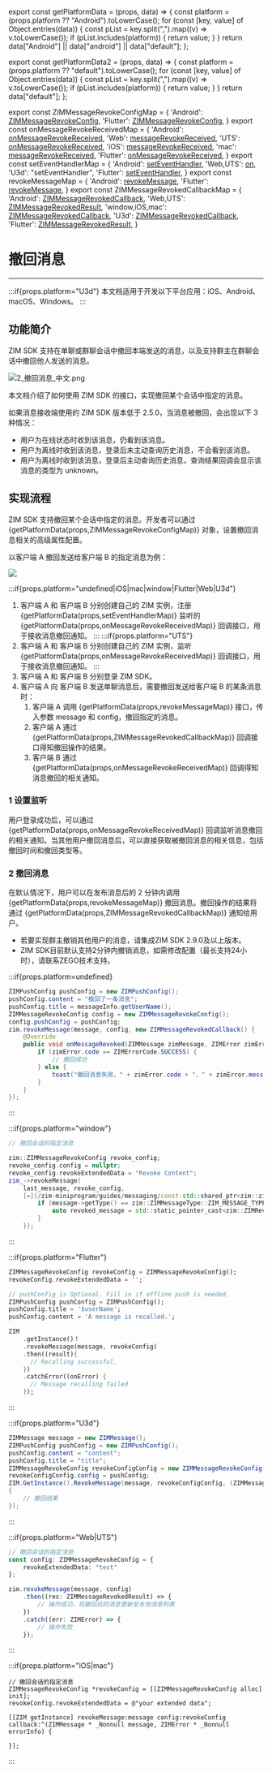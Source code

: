 export const getPlatformData = (props, data) => {
    const platform = (props.platform ?? "Android").toLowerCase();
    for (const [key, value] of Object.entries(data)) {
        const pList = key.split(",").map((v) => v.toLowerCase());
        if (pList.includes(platform)) {
            return value;
        }
    }
    return data["Android"] || data["android"] || data["default"];
};

export const getPlatformData2 = (props, data) => {
    const platform = (props.platform ?? "default").toLowerCase();
    for (const [key, value] of Object.entries(data)) {
        const pList = key.split(",").map((v) => v.toLowerCase());
        if (pList.includes(platform)) {
            return value;
        }
    }
    return data["default"];
};

export const ZIMMessageRevokeConfigMap = {
  'Android': <a href="@-ZIMMessageRevokeConfig" target='_blank'>ZIMMessageRevokeConfig</a>,
  'Flutter': <a href="https://pub.dev/documentation/zego_zim/latest/zego_zim/ZIMMessageRevokeConfig-class.html" target='_blank'>ZIMMessageRevokeConfig</a>,
}
export const onMessageRevokeReceivedMap = {
  'Android': <a href="@onMessageRevokeReceived" target='_blank'>onMessageRevokeReceived</a>,
  'Web': <a href="@messageRevokeReceived" target='_blank'>messageRevokeReceived</a>,
  'UTS': <a href="@messageRevokeReceived" target='_blank'>onMessageRevokeReceived</a>,
  'iOS': <a href="https://doc-zh.zego.im/article/api?doc=zim_API~objective-c_ios~protocol~ZIMEventHandler#zim-message-revoke-received" target='_blank'>messageRevokeReceived</a>,
  'mac': <a href="https://doc-zh.zego.im/article/api?doc=zim_API~objective-c_macos~protocol~ZIMEventHandler#zim-message-revoke-received" target='_blank'>messageRevokeReceived</a>,
  'Flutter': <a href="https://pub.dev/documentation/zego_zim/latest/zego_zim/ZIMEventHandler/onMessageRevokeReceived.html" target='_blank'>onMessageRevokeReceived</a>,
}
export const setEventHandlerMap = {
  'Android': <a href="@setEventHandler" target='_blank'>setEventHandler</a>,
  'Web,UTS': <a href="@on" target='_blank'>on</a>,
  'U3d': "setEventHandler",
  'Flutter': <a href="https://pub.dev/documentation/zego_zim/latest/zego_zim/ZIMEventHandler-class.html" target='_blank'>setEventHandler</a>,
}
export const revokeMessageMap = {
  'Android': <a href="@revokeMessage" target='_blank'>revokeMessage</a>,
  'Flutter': <a href="https://pub.dev/documentation/zego_zim/latest/zego_zim/ZIM/revokeMessage.html" target='_blank'>revokeMessage</a>,
}
export const ZIMMessageRevokedCallbackMap = {
  'Android': <a href="@-ZIMMessageRevokedCallback" target='_blank'>ZIMMessageRevokedCallback</a>,
  'Web,UTS': <a href="@-ZIMMessageRevokedResult" target='_blank'>ZIMMessageRevokedResult</a>,
  'window,iOS,mac': <a href="@ZIMMessageRevokedCallback" target='_blank'>ZIMMessageRevokedCallback</a>,
  'U3d': <a href="https://doc-zh.zego.im/article/api?doc=zim_API~cs_unity3d~interface~ZIMDefines#zim-group-message-receipt-member-list-queried-callback" target='_blank'>ZIMMessageRevokedCallback</a>,
  'Flutter': <a href="https://pub.dev/documentation/zego_zim/latest/zego_zim/ZIMMessageRevokedResult-class.html" target='_blank'>ZIMMessageRevokedResult</a>,
}


# 撤回消息

- - -
:::if{props.platform="U3d"}
<Note title="说明">
本文档适用于开发以下平台应用：iOS、Android、macOS、Windows。
</Note>
:::

## 功能简介

ZIM SDK 支持在单聊或群聊会话中撤回本端发送的消息，以及支持群主在群聊会话中撤回他人发送的消息。

<Frame width="auto" height="auto" >
  <img src="https://media-resource.spreading.io/docuo/workspace740/af061ebc6eaf0f12ae9e7f72235bd04e/14e7c6ccda.png" alt="2_撤回消息_中文.png"/>
</Frame>

本文档介绍了如何使用 ZIM SDK 的接口，实现撤回某个会话中指定的消息。


<Note title="说明">

如果消息接收端使用的 ZIM SDK 版本低于 2.5.0，当消息被撤回，会出现以下 3 种情况：
- 用户为在线状态时收到该消息，仍看到该消息。
- 用户为离线时收到该消息，登录后未主动查询历史消息，不会看到该消息。
- 用户为离线时收到该消息，登录后主动查询历史消息，查询结果回调会显示该消息的类型为 unknown。
</Note>

## 实现流程

ZIM SDK 支持撤回某个会话中指定的消息。开发者可以通过 {getPlatformData(props,ZIMMessageRevokeConfigMap)} 对象，设置撤回消息相关的高级属性配置。

以客户端 A 撤回发送给客户端 B 的指定消息为例：

<Frame width="512" height="auto" caption=""><img src="https://doc-media.zego.im/sdk-doc/Pics/ZIM/message_revoked.png" /></Frame>

:::if{props.platform="undefined|iOS|mac|window|Flutter|Web|U3d"}
1. 客户端 A 和 客户端 B 分别创建自己的 ZIM 实例，注册 {getPlatformData(props,setEventHandlerMap)} 监听的 {getPlatformData(props,onMessageRevokeReceivedMap)} 回调接口，用于接收消息撤回通知。
:::
:::if{props.platform="UTS"}
1. 客户端 A 和 客户端 B 分别创建自己的 ZIM 实例，监听 {getPlatformData(props,onMessageRevokeReceivedMap)} 回调接口，用于接收消息撤回通知。
:::
2. 客户端 A 和 客户端 B 分别登录 ZIM SDK。
3. 客户端 A 向 客户端 B 发送单聊消息后，需要撤回发送给客户端 B 的某条消息时：
    1. 客户端 A 调用 {getPlatformData(props,revokeMessageMap)} 接口，传入参数 message 和 config，撤回指定的消息。
    2. 客户端 A 通过 {getPlatformData(props,ZIMMessageRevokedCallbackMap)} 回调接口得知撤回操作的结果。
    3. 客户端 B 通过 {getPlatformData(props,onMessageRevokeReceivedMap)} 回调得知消息撤回的相关通知。

### 1 设置监听

用户登录成功后，可以通过 {getPlatformData(props,onMessageRevokeReceivedMap)} 回调监听消息撤回的相关通知。当其他用户撤回消息后，可以直接获取被撤回消息的相关信息，包括撤回时间和撤回类型等。

### 2 撤回消息

在默认情况下，用户可以在发布消息后的 2 分钟内调用 {getPlatformData(props,revokeMessageMap)} 撤回消息。撤回操作的结果将通过 {getPlatformData(props,ZIMMessageRevokedCallbackMap)} 通知给用户。

<Note title="说明">

* 若要实现群主撤销其他用户的消息，请集成ZIM SDK 2.9.0及以上版本。
* ZIM SDK目前默认支持2分钟内撤销消息，如需修改配置（最长支持24小时），请联系ZEGO技术支持。
</Note>

:::if{props.platform=undefined}
<CodeGroup>
```java title="示例代码"
ZIMPushConfig pushConfig = new ZIMPushConfig();
pushConfig.content = "撤回了一条消息";
pushConfig.title = messageInfo.getUserName();
ZIMMessageRevokeConfig config = new ZIMMessageRevokeConfig();
config.pushConfig = pushConfig;
zim.revokeMessage(message, config, new ZIMMessageRevokedCallback() {
    @Override
    public void onMessageRevoked(ZIMMessage zimMessage, ZIMError zimError) {
        if (zimError.code == ZIMErrorCode.SUCCESS) {
            // 撤回成功
        } else {
            toast("撤回消息失败，" + zimError.code + "，" + zimError.message);
        }
    }
});
```
</CodeGroup>

:::

:::if{props.platform="window"}
<CodeGroup>
```cpp title="示例代码"
// 撤回会话的指定消息

zim::ZIMMessageRevokeConfig revoke_config;
revoke_config.config = nullptr;
revoke_config.revokeExtendedData = "Revoke Content";
zim_->revokeMessage(
    last_message, revoke_config,
    [=](/zim-miniprogram/guides/messaging/const-std::shared_ptr<zim::zimmessage>-&message,-const-zim::zimerror-&errorinfo) {
        if (message->getType() == zim::ZIMMessageType::ZIM_MESSAGE_TYPE_REVOKE) {
            auto revoked_message = std::static_pointer_cast<zim::ZIMRevokeMessage>(message);
        }
    });
```
</CodeGroup>
:::

:::if{props.platform="Flutter"}
<CodeGroup>
```dart title="Sample code"
ZIMMessageRevokeConfig revokeConfig = ZIMMessageRevokeConfig();
revokeConfig.revokeExtendedData = '';

// pushConfig is Optional. Fill in if offline push is needed.
ZIMPushConfig pushConfig = ZIMPushConfig();
pushConfig.title = '$userName';
pushConfig.content = 'A message is recalled.';

ZIM
    .getInstance()！
    .revokeMessage(message, revokeConfig)
    .then((result){
      // Recalling successful.
    })
    .catchError((onError) {
      // Message recalling failed
    });
```
</CodeGroup>
:::

:::if{props.platform="U3d"}
<CodeGroup>
```cs title="示例代码"
ZIMMessage message = new ZIMMessage();
ZIMPushConfig pushConfig = new ZIMPushConfig();
pushConfig.content = "content";
pushConfig.title = "title";
ZIMMessageRevokeConfig revokeConfigConfig = new ZIMMessageRevokeConfig();
revokeConfigConfig.config = pushConfig;
ZIM.GetInstance().RevokeMessage(message, revokeConfigConfig, (ZIMMessage message, ZIMError errorInfo) =>
{
    // 撤回结果
});
```
</CodeGroup>
:::

:::if{props.platform="Web|UTS"}
<CodeGroup>
```typescript title="示例代码"
// 撤回会话的指定消息
const config: ZIMMessageRevokeConfig = {
    revokeExtendedData: "test"
};

zim.revokeMessage(message, config)
    .then((res: ZIMMessageRevokedResult) => {
        // 操作成功，将撤回后的消息更新至本地消息列表
    })
    .catch((err: ZIMError) => {
        // 操作失败
    });
```
</CodeGroup>
:::

:::if{props.platform="iOS|mac"}
<CodeGroup>
```objc title="示例代码"
// 撤回会话的指定消息
ZIMMessageRevokeConfig *revokeConfig = [[ZIMMessageRevokeConfig alloc] init];
revokeConfig.revokeExtendedData = @"your extended data";

[[ZIM getInstance] revokeMessage:message config:revokeConfig callback:^(ZIMMessage * _Nonnull message, ZIMError * _Nonnull errorInfo) {

}];
```
</CodeGroup>
:::

<Content platform="Web" />